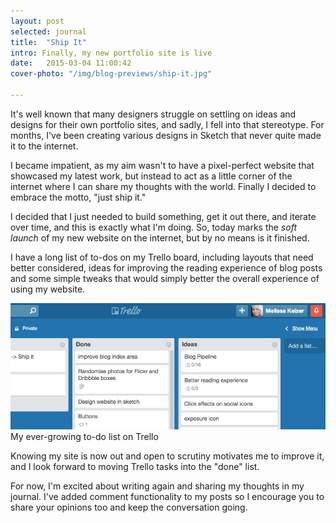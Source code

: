 ```yaml
---
layout: post
selected: journal
title:  "Ship It"
intro: Finally, my new portfolio site is live
date:   2015-03-04 11:00:42
cover-photo: "/img/blog-previews/ship-it.jpg"

---
```



It's well known that many designers struggle on settling on ideas and designs for their own portfolio sites, and sadly, I fell into that stereotype. For months, I've been creating various designs in Sketch that never quite made it to the internet.

I became impatient, as my aim wasn't to have a pixel-perfect website that showcased my latest work, but instead to act as a little corner of the internet where I can share my thoughts with the world. Finally I decided to embrace the motto, "just ship it."

I decided that I just needed to build something, get it out there, and iterate over time, and this is exactly what I'm doing. So, today marks the *soft launch* of my new website on the internet, but by no means is it finished.

I have a long list of to-dos on my Trello board, including layouts that need better considered, ideas for improving the reading experience of blog posts and some simple tweaks that would simply better the overall experience of using my website.

<div class="article__image article__image--with-caption" >
  <img src="/img/blog/trello-to-dos.jpg" alt="My ever-growing to-do list on Trello" />
  <span class="caption">My ever-growing to-do list on Trello</span>
</div>

Knowing my site is now out and open to scrutiny motivates me to improve it, and I look forward to moving Trello tasks into the "done" list.

For now, I'm excited about writing again and sharing my thoughts in my journal. I've added comment functionality to my posts so I encourage you to share your opinions too and keep the conversation going.




